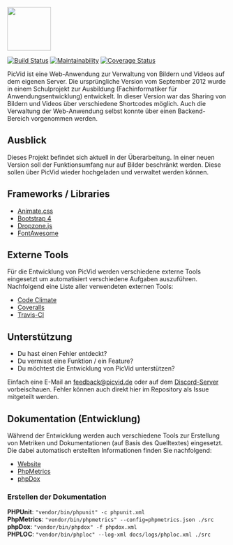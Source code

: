 <img src="https://i.imgur.com/0Ew9b1K.png" height="100"/><br/>

[![Build Status](https://travis-ci.org/PicVid/picvid-core.svg?branch=master)](https://travis-ci.org/PicVid/picvid-core)
[![Maintainability](https://api.codeclimate.com/v1/badges/c8946e69e8da6078c00e/maintainability)](https://codeclimate.com/github/PicVid/picvid-core/maintainability)
[![Coverage Status](https://coveralls.io/repos/github/PicVid/picvid-core/badge.svg?branch=master)](https://coveralls.io/github/PicVid/picvid-core?branch=master)

PicVid ist eine Web-Anwendung zur Verwaltung von Bildern und Videos auf dem eigenen Server. Die ursprüngliche Version 
vom September 2012 wurde in einem Schulprojekt zur Ausbildung (Fachinformatiker für Anwendungsentwicklung) entwickelt. 
In dieser Version war das Sharing von Bildern und Videos über verschiedene Shortcodes möglich. Auch die Verwaltung der 
Web-Anwendung selbst konnte über einen Backend-Bereich vorgenommen werden.

## Ausblick
Dieses Projekt befindet sich aktuell in der Überarbeitung. In einer neuen Version soll der Funktionsumfang nur auf 
Bilder beschränkt werden. Diese sollen über PicVid wieder hochgeladen und verwaltet werden können.

## Frameworks / Libraries

- [Animate.css](https://daneden.github.io/animate.css/)
- [Bootstrap 4](https://getbootstrap.com/)
- [Dropzone.js](http://www.dropzonejs.com/)
- [FontAwesome](https://fontawesome.com/)

## Externe Tools
Für die Entwicklung von PicVid werden verschiedene externe Tools eingesetzt um automatisiert verschiedene
Aufgaben auszuführen. Nachfolgend eine Liste aller verwendeten externen Tools:

- [Code Climate](https://codeclimate.com/github/PicVid/picvid-core)
- [Coveralls](https://coveralls.io/github/PicVid/picvid-core)
- [Travis-CI](https://travis-ci.org/PicVid/picvid-core)

## Unterstützung
- Du hast einen Fehler entdeckt? 
- Du vermisst eine Funktion / ein Feature? 
- Du möchtest die Entwicklung von PicVid unterstützen?

Einfach eine E-Mail an <a href="mailto:feedback@picvid.de">feedback@picvid.de</a> oder auf dem 
[Discord-Server](https://discord.gg/s9TuhWM) vorbeischauen. Fehler können auch direkt hier im Repository als 
Issue mitgeteilt werden.

## Dokumentation (Entwicklung)
Während der Entwicklung werden auch verschiedene Tools zur Erstellung von Metriken und Dokumentationen (auf Basis des
Quelltextes) eingesetzt. Die dabei automatisch erstellten Informationen finden Sie nachfolgend:

- [Website](https://picvid.de)
- [PhpMetrics](https://picvid.de/docs/phpmetrics)
- [phpDox](https://picvid.de/docs/phpdox/api)

### Erstellen der Dokumentation

**PHPUnit**: `"vendor/bin/phpunit" -c phpunit.xml`  
**PhpMetrics**: `"vendor/bin/phpmetrics" --config=phpmetrics.json ./src`  
**phpDox**: `"vendor/bin/phpdox" -f phpdox.xml`  
**PHPLOC**: `"vendor/bin/phploc" --log-xml docs/logs/phploc.xml ./src`